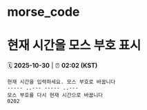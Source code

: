 # morse_code
# 현재 시간을 모스 부호 표시
<!-- MORSE_TIME_START -->
🗓️ **2025-10-30** | ⏰ **02:02 (KST)**

```
현재 시간을 입력하세요. 모스 부호로 바꿉니다
----- ..--- ----- ..---
모스 부호를 다시 현재 시간으로 바꿉니다
0202
```
<!-- MORSE_TIME_END -->
